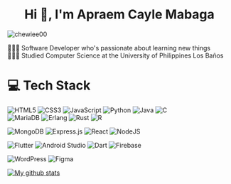 <h1 align="center">Hi 👋, I'm Apraem Cayle Mabaga</h1>

<p align="left"> <img src="https://komarev.com/ghpvc/?username=chewiee00&label=Profile%20views&color=0e75b6&style=flat" alt="chewiee00" /> </p>

👩🏻‍💻 Software Developer who's passionate about learning new things<br/>
👩🏻‍🎓 Studied Computer Science at the University of Philippines Los Baños <br/>

# 💻 Tech Stack
![HTML5](https://img.shields.io/badge/html5-%23E34F26.svg?style=for-the-badge&logo=html5&logoColor=white)
![CSS3](https://img.shields.io/badge/css3-%231572B6.svg?style=for-the-badge&logo=css3&logoColor=white)
![JavaScript](https://img.shields.io/badge/javascript-%23323330.svg?style=for-the-badge&logo=javascript&logoColor=%23F7DF1E)
![Python](https://img.shields.io/badge/python-3670A0?style=for-the-badge&logo=python&logoColor=ffdd54)
![Java](https://img.shields.io/badge/java-%23ED8B00.svg?style=for-the-badge&logo=openjdk&logoColor=white)
![C](https://img.shields.io/badge/c-%2300599C.svg?style=for-the-badge&logo=c&logoColor=white)<br/>
![MariaDB](https://img.shields.io/badge/MariaDB-003545?style=for-the-badge&logo=mariadb&logoColor=white)
![Erlang](https://img.shields.io/badge/Erlang-white.svg?style=for-the-badge&logo=erlang&logoColor=a90533)
![Rust](https://img.shields.io/badge/rust-%23000000.svg?style=for-the-badge&logo=rust&logoColor=white)
![R](https://img.shields.io/badge/r-%23276DC3.svg?style=for-the-badge&logo=r&logoColor=white)

![MongoDB](https://img.shields.io/badge/MongoDB-%234ea94b.svg?style=for-the-badge&logo=mongodb&logoColor=white)
![Express.js](https://img.shields.io/badge/express.js-%23404d59.svg?style=for-the-badge&logo=express&logoColor=%2361DAFB)
![React](https://img.shields.io/badge/react-%2320232a.svg?style=for-the-badge&logo=react&logoColor=%2361DAFB)
![NodeJS](https://img.shields.io/badge/node.js-6DA55F?style=for-the-badge&logo=node.js&logoColor=white)

![Flutter](https://img.shields.io/badge/Flutter-%2302569B.svg?style=for-the-badge&logo=Flutter&logoColor=white)
![Android Studio](https://img.shields.io/badge/android%20studio-346ac1?style=for-the-badge&logo=android%20studio&logoColor=white)
![Dart](https://img.shields.io/badge/dart-%230175C2.svg?style=for-the-badge&logo=dart&logoColor=white)
![Firebase](https://img.shields.io/badge/firebase-a08021?style=for-the-badge&logo=firebase&logoColor=ffcd34)

![WordPress](https://img.shields.io/badge/WordPress-%23117AC9.svg?style=for-the-badge&logo=WordPress&logoColor=white)
![Figma](https://img.shields.io/badge/figma-%23F24E1E.svg?style=for-the-badge&logo=figma&logoColor=white)



<!-- GitHub stats from https://github.com/anuraghazra/github-readme-stats -->
[![My github stats](https://github-readme-stats.vercel.app/api?username=Chewiee00&count_private=true&show_icons=true&theme=radical&hide_rank=false)](https://github.com/anuraghazra/github-readme-stats)
